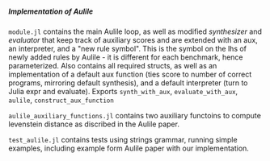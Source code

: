 ##### Implementation of Aulile

`module.jl` contains the main Aulile loop, as well as modified *synthesizer* and *evaluator* that keep track of auxiliary scores and are extended with an aux, an interpreter, and a "new rule symbol". This is the symbol on the lhs of newly added rules by Aulile - it is different for each benchmark, hence parameterized. Also contains all required structs, as well as an implementation of a default aux function (ties score to number of correct programs, mirroring default synthesis), and a default interpreter (turn to Julia expr and evaluate).
            Exports `synth_with_aux`,    `evaluate_with_aux`,    `aulile`,    `construct_aux_function`


`aulile_auxiliary_functions.jl` contains two auxiliary functoins to compute levenstein distance as discribed in the Aulile paper. 

`test_aulile.jl` contains tests using strings grammar, running simple examples, including example form Aulile paper with our implementation. 